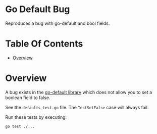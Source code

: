 # Go Default Bug
Reproduces a bug with go-default and bool fields.

# Table Of Contents
- [Overview](#overview)

# Overview
A bug exists in the 
[go-default library](https://github.com/mcuadros/go-defaults) which does not 
allow you to set a boolean field to false.  

See the `defaults_test.go` file. The `TestSetFalse` case will always fail.  

Run these tests by executing:

```
go test ./...
```

